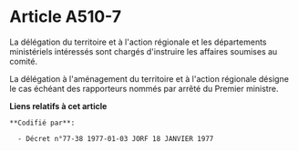 # Article A510-7

La délégation du territoire et à l'action régionale et les départements ministériels intéressés sont chargés d'instruire les
affaires soumises au comité.

La délégation à l'aménagement du territoire et à l'action régionale désigne le cas échéant des rapporteurs nommés par arrêté
du Premier ministre.

**Liens relatifs à cet article**

	**Codifié par**:

	  - Décret n°77-38 1977-01-03 JORF 18 JANVIER 1977
